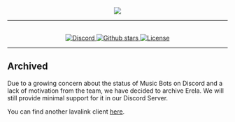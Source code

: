 <div align = "center">
    <img src = "https://solaris-site.netlify.app/projects/erelajs/images/transparent_logo.png">
    <hr>
    <br>
    <a href="https://discord.gg/menudocs">
        <img src="https://img.shields.io/discord/416512197590777857?color=7289DA&label=Support&logo=discord&style=for-the-badge" alt="Discord">
    </a>
    <!--<a href="https://www.npmjs.com/package/erela.js">
        <img src="https://img.shields.io/npm/dw/erela.js?color=CC3534&logo=npm&style=for-the-badge" alt="Downloads">
    </a>
    <a href="https://www.npmjs.com/package/erela.js">
        <img src="https://img.shields.io/npm/v/erela.js?color=red&label=Version&logo=npm&style=for-the-badge" alt="Npm version">
    </a>
    <br>-->
    <a href="https://github.com/MenuDocs/erela.js">
        <img src="https://img.shields.io/github/stars/MenuDocs/erela.js?color=333&logo=github&style=for-the-badge" alt="Github stars">
    </a>
    <a href="https://github.com/MenuDocs/erela.js/blob/master/LICENSE">
        <img src="https://img.shields.io/github/license/MenuDocs/erela.js?color=6e5494&logo=github&style=for-the-badge" alt="License">
    </a>
    <hr>
</div>

## Archived

Due to a growing concern about the status of Music Bots on Discord and a lack of motivation from the team, we have decided to archive Erela. We will still provide minimal support for it in our Discord Server.

You can find another lavalink client [here](https://github.com/freyacodes/lavalink#client-libraries).

<!--
> Erela was transferred to MenuDocs, because I no longer wish to work with Discord related development. It will from now on be maintained by [MenuDocs](https://github.com/MenuDocs). ~ @Solaris9

## Documentation & Guides

- [Documentation](https://erelajs-docs.netlify.app/docs/gettingstarted.html "Erela.js Documentation")

- [Guides](https://erelajs-docs.netlify.app/guides/introduction.html "Erela.js Guides")

## Prerequisites

- Java - [Azul](https://www.azul.com/downloads/zulu-community/?architecture=x86-64-bit&package=jdk "Download Azul OpenJDK"), [Adopt](https://adoptopenjdk.net/ "Download Adopt OpenJDK") or [sdkman](https://sdkman.io/install "Download sdkman")

- [Lavalink](https://ci.fredboat.com/viewLog.html?buildId=lastSuccessful&buildTypeId=Lavalink_Build&tab=artifacts&guest=1 "Download Lavalink")

**Note**: _Java v11 or newer is required to run the Lavalink.jar. Java v13 is recommended._ If you are using **sdkman** then _its a manager, not Java, you have to install sdkman and use sdkman to install Java_

**Warning**: Java v14 has issues with Lavalink.

## Installation

##### **NPM**

```bash
npm install erela.js
```

##### **Yarn**

```bash
yarn add erela.js
```

**Note**: _Node **v16** is required!_

## Getting Started

- Create an application.yml file in your working directory and copy the [example](https://github.com/freyacodes/Lavalink/blob/master/LavalinkServer/application.yml.example "application.yml file") into the created file and edit it with your configuration.

- Run the jar file by running `java -jar Lavalink.jar` in a Terminal window.

## Example usage

Please read the guides to start: <https://erelajs-docs.netlify.app/docs/gettingstarted.html#example-usage>

## Contributors

👤 **Solaris**

- Author
- Website: <https://solaris.codes/>
- Github: [@Solaris9](https://github.com/Solaris9)

👤 **Anish Shobith**

- Contributor
- Github: [@Anish-Shobith](https://github.com/Anish-Shobith)

👤 **melike2d**

- Contributor
- Github: [@melike2d](https://github.com/melike2d)

👤 **ayntee**

- Contributor
- Github: [@ayntee](https://github.com/ayntee)
--!>
